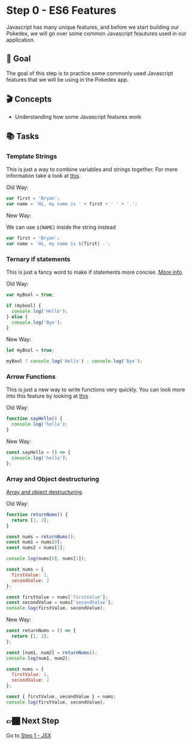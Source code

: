 # Step 0 - ES6 Features

Javascript has many unique features, and before we start building our Pokedex, we will go over some common Javascript feautures used in our application.

## 🥇 Goal

The goal of this step is to practice some commonly used Javascript features that we will be using in the Pokedex app.

## 🎬 Concepts

- Understanding how some Javascript features work

## 📚 Tasks

### Template Strings

This is just a way to combine variables and strings together. For more information take a look at [this](https://developer.mozilla.org/en-US/docs/Web/JavaScript/Reference/Template_literals).

Old Way:

```javascript
var first = 'Bryan';
var name = 'Hi, my name is ' + first + ' ' + '.';
```

New Way:

We can use `${NAME}` inside the string instead

```javascript
var first = 'Bryan';
var name = `Hi, my name is ${first} .`;
```

### Ternary if statements

This is just a fancy word to make if statements more concise. [More info](https://developer.mozilla.org/en-US/docs/Web/JavaScript/Reference/Operators/Conditional_Operator).

Old Way:

```javascript
var myBool = true;

if (mybool) {
  console.log('Hello');
} else {
  console.log('Bye');
}
```

New Way:

```javascript
let myBool = true;

myBool ? console.log('Hello') : console.log('Bye');
```


### Arrow Functions

This is just a new way to write functions very quickly. You can look more into this feature by looking at [this](https://www.w3schools.com/js/js_arrow_function.asp)

Old Way:

```javascript
function sayHello() {
  console.log('hello');
}
```

New Way:

```javascript
const sayHello = () => {
  console.log('hello');
};
```

### Array and Object destructuring

[Array and object destructuring](https://developer.mozilla.org/en-US/docs/Web/JavaScript/Reference/Operators/Destructuring_assignment).

Old Way:

```javascript
function returnNums() {
  return [1, 2];
}

const nums = returnNums();
const num1 = nums[0];
const nums2 = nums[1];

console.log(nums[0], nums[1]);
```

```javascript
const nums = {
  firstValue: 1,
  secondValue: 2
};

const firstValue = nums['firstValue'];
const secondValue = nums['secondValue'];
console.log(firstValue, secondValue);
```

New Way:

```javascript
const returnNums = () => {
  return [1, 2];
};

const [num1, num2] = returnNums();
console.log(num1, num2);
```

```javascript
const nums = {
  firstValue: 1,
  secondValue: 2
};

const { firstValue, secondValue } = nums;
console.log(firstValue, secondValue);
```

## 👉🏾 Next Step

Go to [Step 1 - JSX](https://github.com/wongband/react-pokedex-workshop/blob/master/steps/Step-1.md)

